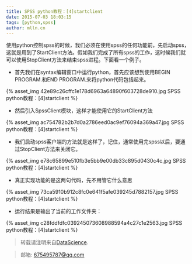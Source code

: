 ```yaml
---
title: SPSS python教程：[4]startclient
date: 2015-07-03 18:03:15
tags: [python,spss]
author: mlln.cn
---
```

使用python控制spss的时候，我们必须在使用spss的任何功能前，先启动spss，这就是用到了StartClient方法。假如我们完成了所有spss的工作，这时候我们就可以使用StopClient方法来结束spss进程。下面看一个例子。

- 首先我们在syntax编辑窗口中运行python，首先应该想到使用BEGIN PROGRAM.和END PROGRAM.来将python代码包括起来。

{% asset_img 42e89c26cffc1e178d6963a64890f603728de910.jpg SPSS python教程：[4]startclient %}

- 然后引入SpssClient模块，这样才能使用它的StartClient方法

{% asset_img ac754782b2b7d0a2786eed0ac9ef76094a369a47.jpg SPSS python教程：[4]startclient %}

- 我们启动spss客户端的方法就是这样了，记住，通常使用完spss以后，要通过StopClient方法来关闭它。

{% asset_img e78c65899e510fb3e5bb9e00db33c895d0430c4c.jpg SPSS python教程：[4]startclient %}

- 真正实现功能的是这两句代码，先不用管它什么意思

{% asset_img 73ca5910b912c8fc0e641f5afe039245d7882157.jpg SPSS python教程：[4]startclient %}

- 运行结果是输出了当前的工作文件夹：

{% asset_img c28fddfdfc039245073608988594a4c27c1e2563.jpg SPSS python教程：[4]startclient %}

> 转载请注明来自[DataScience](http://mlln.cn).

> 邮箱: 675495787@qq.com 

